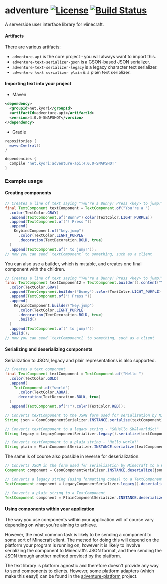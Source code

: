 # adventure [![License](https://img.shields.io/github/license/KyoriPowered/adventure.svg)](https://github.com/KyoriPowered/adventure/blob/master/license.txt) [![Build Status](https://travis-ci.org/KyoriPowered/adventure.svg?branch=master)](https://travis-ci.org/KyoriPowered/adventure)

A serverside user interface library for Minecraft.

#### Artifacts

There are various artifacts:

* `adventure-api` is the core project - you will always want to import this.
* `adventure-text-serializer-gson` is a GSON-based JSON serializer.
* `adventure-text-serializer-legacy` is a legacy character text serializer.
* `adventure-text-serializer-plain` is a plain text serializer.

#### Importing text into your project

* Maven
```xml
<dependency>
  <groupId>net.kyori</groupId>
  <artifactId>adventure-api</artifactId>
  <version>4.0.0-SNAPSHOT</version>
</dependency>
```
* Gradle
```gradle
repositories {
  mavenCentral()
}

dependencies {
  compile 'net.kyori:adventure-api:4.0.0-SNAPSHOT'
}
```

### Example usage

#### Creating components

```java
// Creates a line of text saying "You're a Bunny! Press <key> to jump!", with some colouring and styling.
final TextComponent textComponent = TextComponent.of("You're a ")
  .color(TextColor.GRAY)
  .append(TextComponent.of("Bunny").color(TextColor.LIGHT_PURPLE))
  .append(TextComponent.of("! Press "))
  .append(
    KeybindComponent.of("key.jump")
      .color(TextColor.LIGHT_PURPLE)
      .decoration(TextDecoration.BOLD, true)
  )
  .append(TextComponent.of(" to jump!"));
// now you can send `textComponent` to something, such as a client
```

You can also use a builder, which is mutable, and creates one final component with the children.
```java
// Creates a line of text saying "You're a Bunny! Press <key> to jump!", with some colouring and styling.
final TextComponent textComponent2 = TextComponent.builder().content("You're a ")
  .color(TextColor.GRAY)
  .append(TextComponent.builder("Bunny").color(TextColor.LIGHT_PURPLE).build())
  .append(TextComponent.of("! Press "))
  .append(
    KeybindComponent.builder("key.jump")
      .color(TextColor.LIGHT_PURPLE)
      .decoration(TextDecoration.BOLD, true)
      .build()
  )
  .append(TextComponent.of(" to jump!"))
  .build();
// now you can send `textComponent2` to something, such as a client
```

#### Serializing and deserializing components

Serialization to JSON, legacy and plain representations is also supported.

```java
// Creates a text component
final TextComponent textComponent = TextComponent.of("Hello ")
  .color(TextColor.GOLD)
  .append(
    TextComponent.of("world")
      .color(TextColor.AQUA).
      decoration(TextDecoration.BOLD, true)
  )
  .append(TextComponent.of("!").color(TextColor.RED));

// Converts textComponent to the JSON form used for serialization by Minecraft.
String json = GsonComponentSerializer.INSTANCE.serialize(textComponent);

// Converts textComponent to a legacy string - "&6Hello &b&lworld&c!"
String legacy = LegacyComponentSerializer.legacy().serialize(textComponent, '&');

// Converts textComponent to a plain string - "Hello world!"
String plain = PlainComponentSerializer.INSTANCE.serialize(textComponent);
```

The same is of course also possible in reverse for deserialization.

```java
// Converts JSON in the form used for serialization by Minecraft to a Component
Component component = GsonComponentSerializer.INSTANCE.deserialize(json);

// Converts a legacy string (using formatting codes) to a TextComponent
TextComponent component = LegacyComponentSerializer.legacy().deserialize("&6Hello &b&lworld&c!", '&');

// Converts a plain string to a TextComponent
TextComponent component = PlainComponentSerializer.INSTANCE.deserialize("Hello world!");
```

#### Using components within your application

The way you use components within your application will of course vary depending on what you're aiming to achieve.

However, the most common task is likely to be sending a component to some sort of Minecraft client. The method for doing this will depend on the platform your program is running on, however it is likely to involve serializing the component to Minecraft's JSON format, and then sending the JSON through another method provided by the platform.

The text library is platform agnostic and therefore doesn't provide any way to send components to clients. However, some platform adapters (which make this easy!) can be found in the [adventure-platform](https://github.com/KyoriPowered/adventure-platform) project.
